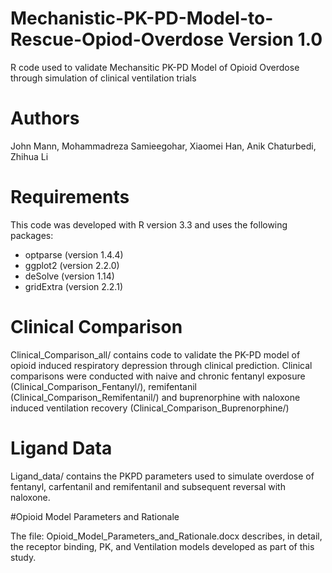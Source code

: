# Mechanistic-PK-PD-Model-to-Rescue-Opiod-Overdose Version 1.0

R code used to validate Mechansitic PK-PD Model of Opioid Overdose through simulation of clinical ventilation trials

# Authors

John Mann, Mohammadreza Samieegohar, Xiaomei Han, Anik Chaturbedi, Zhihua Li

# Requirements

This code was developed with R version 3.3 and uses the following packages:

* optparse (version 1.4.4)
* ggplot2 (version 2.2.0)
* deSolve (version 1.14)
* gridExtra (version 2.2.1)

# Clinical Comparison

Clinical_Comparison_all/ contains code to validate the PK-PD model of opioid induced respiratory depression through clinical prediction. Clinical comparisons were conducted with naive and chronic fentanyl exposure (Clinical_Comparison_Fentanyl/), remifentanil (Clinical_Comparison_Remifentanil/) and buprenorphine with naloxone induced ventilation recovery (Clinical_Comparison_Buprenorphine/)

# Ligand Data

Ligand_data/ contains the PKPD parameters used to simulate overdose of fentanyl, carfentanil and remifentanil and subsequent reversal with naloxone. 

#Opioid Model Parameters and Rationale

The file: Opioid_Model_Parameters_and_Rationale.docx describes, in detail, the receptor binding, PK, and Ventilation models developed as part of this study. 
